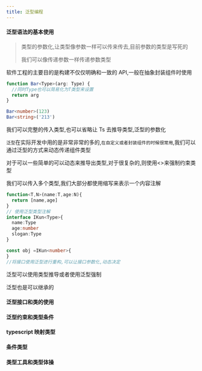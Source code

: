 ```yaml
---
title: 泛型编程
---
```


#### 泛型语法的基本使用

> 类型的参数化,让类型像参数一样可以传来传去,目前参数的类型是写死的
>
> 我们可以像传递参数一样传递参数类型

软件工程的主要目的是构建不仅仅明确和一致的 API,一般在抽象封装组件时使用

```ts
function Bar<Type>(arg: Type) {
  //同时Type也可以简易化为T类型来设置
  return arg
}

Bar<number>(123)
Bar<string>('213')
```

我们可以完整的传入类型,也可以省略让 Ts 去推导类型,泛型的参数化

`泛型`在实际开发中用的是非常非常的多的,`在自定义或者封装组件的时候很常用`,我们可以通过泛型的方式来动态传递组件类型

对于可以一些简单的可以动态来推导出类型,对于很复杂的,则使用<>来强制约束类型

我们可以传入多个类型,我们大部分都使用缩写来表示一个内容注解

```ts
function<T,N>(name:T,age:N){
  return [name,age]
}
// 使用泛型类型注解
interface IKun<Type>{
  name:Type
  age:number
  slogan:Type
}

const obj =IKun<number>{
}
//将接口使用泛型进行重构,可以让接口参数化,动态决定
```

泛型可以使用类型推导或者使用泛型强制

泛型也是可以继承的

#### 泛型接口和类的使用

#### 泛型约束和类型条件

#### typescript 映射类型

#### 条件类型

#### 类型工具和类型体操
